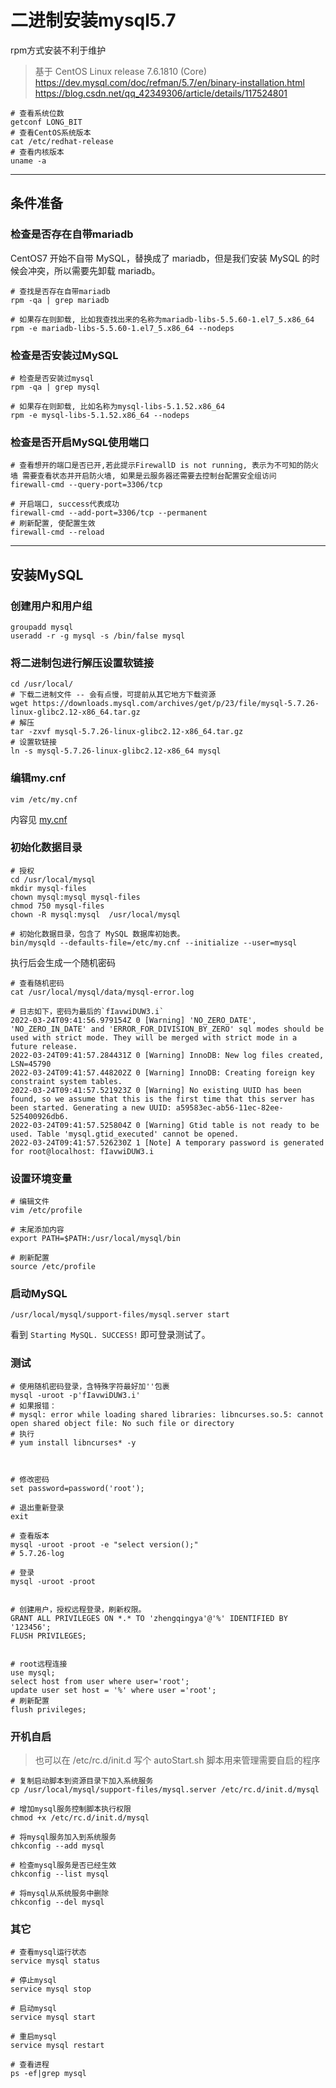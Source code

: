 # 二进制安装mysql5.7

rpm方式安装不利于维护

> 基于 CentOS Linux release 7.6.1810 (Core)
> https://dev.mysql.com/doc/refman/5.7/en/binary-installation.html
> https://blog.csdn.net/qq_42349306/article/details/117524801

```shell
# 查看系统位数
getconf LONG_BIT
# 查看CentOS系统版本
cat /etc/redhat-release
# 查看内核版本
uname -a
```

---

## 条件准备

### 检查是否存在自带mariadb

CentOS7 开始不自带 MySQL，替换成了 mariadb，但是我们安装 MySQL 的时候会冲突，所以需要先卸载 mariadb。

```shell
# 查找是否存在自带mariadb
rpm -qa | grep mariadb

# 如果存在则卸载, 比如我查找出来的名称为mariadb-libs-5.5.60-1.el7_5.x86_64
rpm -e mariadb-libs-5.5.60-1.el7_5.x86_64 --nodeps
```

### 检查是否安装过MySQL

```shell
# 检查是否安装过mysql
rpm -qa | grep mysql

# 如果存在则卸载, 比如名称为mysql-libs-5.1.52.x86_64
rpm -e mysql-libs-5.1.52.x86_64 --nodeps
```

### 检查是否开启MySQL使用端口

```shell
# 查看想开的端口是否已开,若此提示FirewallD is not running, 表示为不可知的防火墙 需要查看状态并开启防火墙, 如果是云服务器还需要去控制台配置安全组访问
firewall-cmd --query-port=3306/tcp

# 开启端口, success代表成功
firewall-cmd --add-port=3306/tcp --permanent
# 刷新配置, 使配置生效
firewall-cmd --reload
```

---

## 安装MySQL

### 创建用户和用户组

```shell
groupadd mysql
useradd -r -g mysql -s /bin/false mysql
```

### 将二进制包进行解压设置软链接

```shell
cd /usr/local/
# 下载二进制文件 -- 会有点慢，可提前从其它地方下载资源
wget https://downloads.mysql.com/archives/get/p/23/file/mysql-5.7.26-linux-glibc2.12-x86_64.tar.gz
# 解压
tar -zxvf mysql-5.7.26-linux-glibc2.12-x86_64.tar.gz
# 设置软链接
ln -s mysql-5.7.26-linux-glibc2.12-x86_64 mysql
```

### 编辑my.cnf

```shell
vim /etc/my.cnf
```

内容见 [my.cnf](my.cnf)

### 初始化数据目录

```shell
# 授权
cd /usr/local/mysql
mkdir mysql-files
chown mysql:mysql mysql-files
chmod 750 mysql-files
chown -R mysql:mysql  /usr/local/mysql

# 初始化数据目录，包含了 MySQL 数据库初始表。
bin/mysqld --defaults-file=/etc/my.cnf --initialize --user=mysql
```

执行后会生成一个随机密码

```shell
# 查看随机密码
cat /usr/local/mysql/data/mysql-error.log

# 日志如下，密码为最后的`fIavwiDUW3.i`
2022-03-24T09:41:56.979154Z 0 [Warning] 'NO_ZERO_DATE', 'NO_ZERO_IN_DATE' and 'ERROR_FOR_DIVISION_BY_ZERO' sql modes should be used with strict mode. They will be merged with strict mode in a future release.
2022-03-24T09:41:57.284431Z 0 [Warning] InnoDB: New log files created, LSN=45790
2022-03-24T09:41:57.448202Z 0 [Warning] InnoDB: Creating foreign key constraint system tables.
2022-03-24T09:41:57.521923Z 0 [Warning] No existing UUID has been found, so we assume that this is the first time that this server has been started. Generating a new UUID: a59583ec-ab56-11ec-82ee-525400926db6.
2022-03-24T09:41:57.525804Z 0 [Warning] Gtid table is not ready to be used. Table 'mysql.gtid_executed' cannot be opened.
2022-03-24T09:41:57.526230Z 1 [Note] A temporary password is generated for root@localhost: fIavwiDUW3.i
```

### 设置环境变量

```shell
# 编辑文件
vim /etc/profile

# 末尾添加内容
export PATH=$PATH:/usr/local/mysql/bin

# 刷新配置
source /etc/profile
```

### 启动MySQL

```shell
/usr/local/mysql/support-files/mysql.server start
```

看到 `Starting MySQL. SUCCESS!` 即可登录测试了。

### 测试

```shell
# 使用随机密码登录，含特殊字符最好加''包裹
mysql -uroot -p'fIavwiDUW3.i'
# 如果报错：
# mysql: error while loading shared libraries: libncurses.so.5: cannot open shared object file: No such file or directory
# 执行
# yum install libncurses* -y



# 修改密码
set password=password('root');

# 退出重新登录
exit

# 查看版本
mysql -uroot -proot -e "select version();"
# 5.7.26-log

# 登录
mysql -uroot -proot


# 创建用户，授权远程登录，刷新权限。
GRANT ALL PRIVILEGES ON *.* TO 'zhengqingya'@'%' IDENTIFIED BY '123456';
FLUSH PRIVILEGES;


# root远程连接
use mysql;
select host from user where user='root';
update user set host = '%' where user ='root';
# 刷新配置
flush privileges;
```

### 开机自启

> 也可以在 /etc/rc.d/init.d 写个 autoStart.sh 脚本用来管理需要自启的程序

```shell
# 复制启动脚本到资源目录下加入系统服务
cp /usr/local/mysql/support-files/mysql.server /etc/rc.d/init.d/mysql

# 增加mysql服务控制脚本执行权限
chmod +x /etc/rc.d/init.d/mysql

# 将mysql服务加入到系统服务
chkconfig --add mysql

# 检查mysql服务是否已经生效
chkconfig --list mysql

# 将mysql从系统服务中删除
chkconfig --del mysql
```

### 其它

```shell
# 查看mysql运行状态
service mysql status

# 停止mysql
service mysql stop

# 启动mysql
service mysql start

# 重启mysql
service mysql restart

# 查看进程
ps -ef|grep mysql
```
